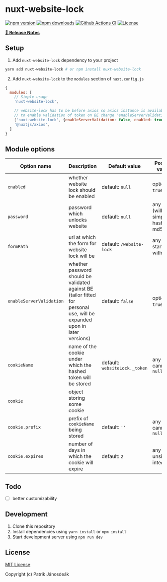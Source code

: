 # nuxt-website-lock

[![npm version][npm-version-src]][npm-version-href]
[![npm downloads][npm-downloads-src]][npm-downloads-href]
[![Github Actions CI][github-actions-ci-src]][github-actions-ci-href]
[![License][license-src]][license-href]

>

[📖 **Release Notes**](./CHANGELOG.md)

## Setup

1. Add `nuxt-website-lock` dependency to your project

```bash
yarn add nuxt-website-lock # or npm install nuxt-website-lock
```

2. Add `nuxt-website-lock` to the `modules` section of `nuxt.config.js`

```js
{
  modules: [
    // Simple usage
    'nuxt-website-lock',

    // website-lock has to be before axios so axios instance is available at websitelock module
    // to enable validation of token on BE change "enableServerValidation" to true
    ['nuxt-website-lock', {enableServerValidation: false, enabled: true, password: 'pass'}],
    '@nuxtjs/axios',
  ]
}
```

## Module options
| Option name              | Description                                                                                                               | Default value                 | Possible values                           |
|--------------------------|---------------------------------------------------------------------------------------------------------------------------|-------------------------------|-------------------------------------------|
| `enabled`                | whether website lock should be enabled                                                                                    | default: `null`               | options: `true`/`false`                   |
| `password`               | password which unlocks website                                                                                            | default: `null`               | any string (will be simply hashed to md5) |
| `formPath`               | url at which the form for website lock will be                                                                            | default: `/website-lock`      | any string starting with slash            |
| `enableServerValidation` | whether password should be validated against BE (tailor fitted for personal use, will be expanded upon in later versions) | default: `false`              | options: `true`/`false`                   |
| `cookieName`             | name of the cookie under which the hashed token will be stored                                                            | default: `websiteLock._token` | any string, cannot be `null`              |
| `cookie`                 | object storing some cookie                                                                                                |                               |                                           |
| `cookie.prefix`          | prefix of `cookieName` being stored                                                                                       | default: `''`                 | any string, cannot be `null`              |
| `cookie.expires`         | number of days in which the cookie will expire                                                                            | default: `2`                  | any unsigned integer                      |

## Todo
- [ ] better customizability

## Development

1. Clone this repository
2. Install dependencies using `yarn install` or `npm install`
3. Start development server using `npm run dev`

## License

[MIT License](./LICENSE)

Copyright (c) Patrik Jánosdeák

<!-- Badges -->
[npm-version-src]: https://img.shields.io/npm/v/nuxt-website-lock/latest.svg
[npm-version-href]: https://npmjs.com/package/nuxt-website-lock

[npm-downloads-src]: https://img.shields.io/npm/dt/nuxt-website-lock.svg
[npm-downloads-href]: https://npmjs.com/package/nuxt-website-lock

[github-actions-ci-src]: https://github.com/truesteps/nuxt-website-lock/workflows/ci/badge.svg
[github-actions-ci-href]: https://github.com/truesteps/nuxt-website-lock/actions?query=workflow%3Aci

[license-src]: https://img.shields.io/npm/l/nuxt-website-lock.svg
[license-href]: https://npmjs.com/package/nuxt-website-lock
